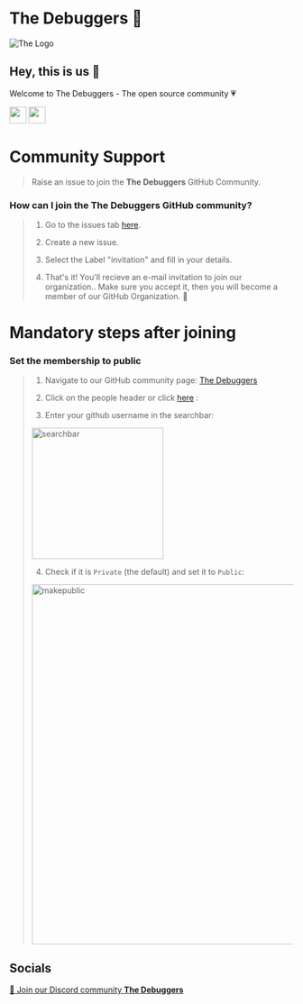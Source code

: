 # **The Debuggers 🐞**

![The Logo](https://user-images.githubusercontent.com/63368252/193395866-69e91bc9-776f-40cb-9d50-7412e584e0ee.png)

## Hey, this is us 👋

Welcome to The Debuggers - The open source community 💗

<p align="left">
<a href="https://discord.gg/2pfrQSBtAZ" style="text-decoration:none">
  <img height="30" src="https://img.shields.io/badge/discord-darkblue.svg?&style=for-the-badge&logo=discord&logoColor=white" />
</a>
<a href="https://github.com/The-Debuggerz" style="text-decoration:none">
  <img height="30" src="https://img.shields.io/badge/Github-grey.svg?&style=for-the-badge&logo=Github&logoColor=white" />
</a>
<br />

# Community Support

> Raise an issue to join the **The Debuggers** GitHub Community.

### How can I join the The Debuggers GitHub community?

> 1. Go to the issues tab [here](https://github.com/The-Debuggerz/support/issues).
>   
> 2. Create a new issue.
> 
> 3. Select the Label "invitation" and fill in your details.
> 
> 4. That's it! You'll recieve an e-mail invitation to join our organization.. Make sure you accept it, then you will become a member of our GitHub Organization. 🎉

# Mandatory steps after joining

### Set the membership to public

> 1. Navigate to our GitHub community page: [The Debuggers](https://github.com/The-Debuggerz)
>   
> 2. Click on the people header or click [here](https://github.com/orgs/The-Debuggerz/people) : <br>
>   
> 3. Enter your github username in the searchbar: <br>
> 
> <img width="233" alt="searchbar" src="https://user-images.githubusercontent.com/65373279/133414391-f26a56a3-2b0a-47ba-a598-37fb30ead5eb.PNG"> <br>
>   
> 4. Check if it is `Private` (the default) and set it to `Public`: <br>
> 
> <img width="639" alt="makepublic" src="https://user-images.githubusercontent.com/63368252/193397015-992e80e7-c2ab-4973-81c2-b9a051979e6f.png"> <br>
  
## Socials

<a href="https://discord.gg/2pfrQSBtAZ">👋 Join our Discord community <strong>The Debuggers</strong> </a>
